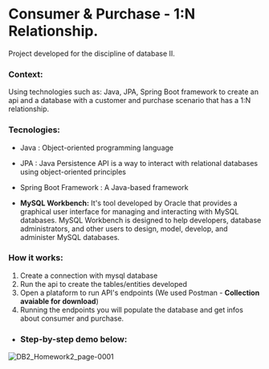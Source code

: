 # Consumer & Purchase - 1:N Relationship. 

Project developed for the discipline of database II.

### Context:
Using technologies such as: Java, JPA, Spring Boot framework to create an api and a database with a customer and purchase scenario that has a 1:N relationship.

### Tecnologies: 
- Java : Object-oriented programming language
- JPA : Java Persistence API is a way to interact with relational databases using object-oriented principles
- Spring Boot Framework : A Java-based framework

- **MySQL Workbench:** It's tool developed by Oracle that provides a graphical user interface for managing and interacting with MySQL databases. MySQL Workbench is designed to help developers, database administrators, and other users to design, model, develop, and administer MySQL databases.  


### How it works: 
1. Create a connection with mysql database
2. Run the api to create the tables/entities developed
3. Open a plataform to run API's endpoints (We used Postman - **Collection avaiable for download**)
4. Running the endpoints you will populate the database and get infos about consumer and purchase.

- ### **Step-by-step demo below:**
![DB2_Homework2_page-0001](https://github.com/jenniferdiehll/simple-database-project/assets/67604477/74bd7a29-4e44-4af9-bdb1-96cc2ae672eb)

